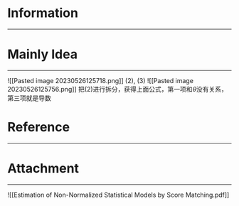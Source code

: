 # Information
---


# Mainly Idea
---
![[Pasted image 20230526125718.png]]
(2), (3)
![[Pasted image 20230526125756.png]]
把(2)进行拆分，获得上面公式，第一项和$\theta$没有关系，第三项就是导数

# Reference
---


# Attachment
---
![[Estimation of Non-Normalized Statistical Models by Score Matching.pdf]]